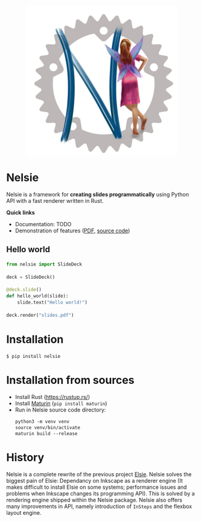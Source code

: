 <p align="center">
<img src='docs/imgs/nelsie-logo.jpg' width='400'>
</p>

# Nelsie

Nelsie is a framework for **creating slides programmatically** using Python API with a fast renderer written in Rust.

**Quick links**

- Documentation: TODO
- Demonstration of features ([PDF](https://github.com/spirali/nelsie/blob/demo-rendered/examples/bigdemo/bigdemo.pdf), [source code](examples/bigdemo/bigdemo.py))


## Hello world
```python
from nelsie import SlideDeck

deck = SlideDeck()

@deck.slide()
def hello_world(slide):
    slide.text("Hello world!")

deck.render("slides.pdf")
```

# Installation

```commandline
$ pip install nelsie
```

# Installation from sources

* Install Rust (https://rustup.rs/)
* Install [Maturin](https://www.maturin.rs/) (`pip install maturin`)
* Run in Nelsie source code directory:
  ```commandline
  python3 -m venv venv
  source venv/bin/activate
  maturin build --release
  ```


# History

Nelsie is a complete rewrite of the previous project [Elsie](https://github.com/spirali/elsie). Nelsie solves the biggest pain of Elsie: Dependancy on Inkscape as a renderer engine (It makes difficult to install Elsie on some systems; performance issues and problems when Inkscape changes its programming API). This is solved by a rendering engine shipped within the Nelsie package. Nelsie also offers many improvements in API, namely introduction of `InSteps` and the flexbox layout engine.

